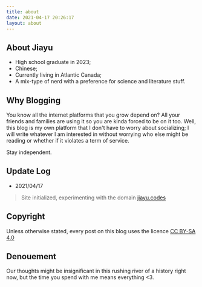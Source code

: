 ```yaml
---
title: about
date: 2021-04-17 20:26:17
layout: about
---
```


## About Jiayu
- High school graduate in 2023;
- Chinese;
- Currently living in Atlantic Canada;
- A mix-type of nerd with a preference for science and literature stuff.

## Why Blogging
You know all the internet platforms that you grow depend on? 
All your friends and families are using it so you are kinda forced to be on it too. 
Well, this blog is my own platform that I don't have to worry about socializing;
I will write whatever I am interested in without worrying who else might be reading or whether if it violates a term of service.

Stay independent. 

## Update Log
- 2021/04/17
> Site initialized, experimenting with the domain [jiayu.codes](https://jiayu.codes/)

## Copyright
Unless otherwise stated, every post on this blog uses the licence <a href="https://creativecommons.org/licenses/by-sa/4.0/" rel="nofollow noopener">CC BY-SA 4.0 </a>

## Denouement
Our thoughts might be insignificant in this rushing river of a history right now, but the time you spend with me means everything <3.